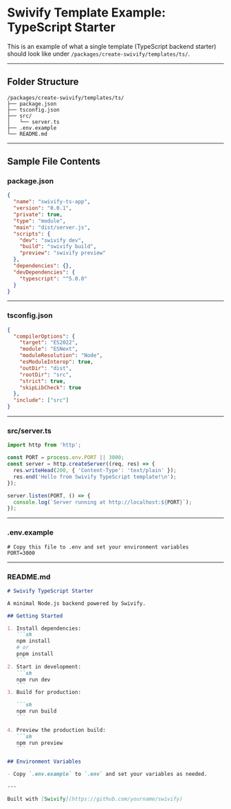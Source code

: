 # Swivify Template Example: TypeScript Starter

This is an example of what a single template (TypeScript backend starter) should look like under `/packages/create-swivify/templates/ts/`.

---

## Folder Structure

```
/packages/create-swivify/templates/ts/
├── package.json
├── tsconfig.json
├── src/
│   └── server.ts
├── .env.example
└── README.md
```

---

## Sample File Contents

### package.json

```json name=package.json
{
  "name": "swivify-ts-app",
  "version": "0.0.1",
  "private": true,
  "type": "module",
  "main": "dist/server.js",
  "scripts": {
    "dev": "swivify dev",
    "build": "swivify build",
    "preview": "swivify preview"
  },
  "dependencies": {},
  "devDependencies": {
    "typescript": "^5.0.0"
  }
}
```

---

### tsconfig.json

```json name=tsconfig.json
{
  "compilerOptions": {
    "target": "ES2022",
    "module": "ESNext",
    "moduleResolution": "Node",
    "esModuleInterop": true,
    "outDir": "dist",
    "rootDir": "src",
    "strict": true,
    "skipLibCheck": true
  },
  "include": ["src"]
}
```

---

### src/server.ts

```typescript name=src/server.ts
import http from 'http';

const PORT = process.env.PORT || 3000;
const server = http.createServer((req, res) => {
  res.writeHead(200, { 'Content-Type': 'text/plain' });
  res.end('Hello from Swivify TypeScript template!\n');
});

server.listen(PORT, () => {
  console.log(`Server running at http://localhost:${PORT}`);
});
```

---

### .env.example

```dotenv name=.env.example
# Copy this file to .env and set your environment variables
PORT=3000
```

---

### README.md

````markdown name=README.md
# Swivify TypeScript Starter

A minimal Node.js backend powered by Swivify.

## Getting Started

1. Install dependencies:
   ```sh
   npm install
   # or
   pnpm install
   ```
2. Start in development:
   ```sh
   npm run dev
   ```
3. Build for production:

   ```sh
   npm run build
   ```

4. Preview the production build:
   ```sh
   npm run preview
   ```

## Environment Variables

- Copy `.env.example` to `.env` and set your variables as needed.

---

Built with [Swivify](https://github.com/yourname/swivify)
````
